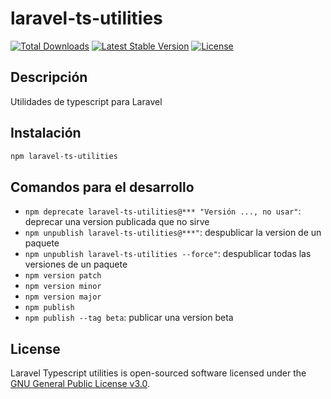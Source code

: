 # laravel-ts-utilities

<a href="https://www.npmjs.com/package/laravel-ts-utilities"><img src="https://img.shields.io/npm/dt/laravel-ts-utilities" alt="Total Downloads"></a>
<a href="https://www.npmjs.com/package/laravel-ts-utilities"><img src="https://img.shields.io/npm/v/laravel-ts-utilities" alt="Latest Stable Version"></a>
<a href="https://www.npmjs.com/package/laravel-ts-utilities"><img src="https://img.shields.io/npm/l/laravel-ts-utilities" alt="License"></a>


## Descripción

Utilidades de typescript para Laravel


## Instalación

```bash
npm laravel-ts-utilities
```


## Comandos para el desarrollo

- `npm deprecate laravel-ts-utilities@*** "Versión ..., no usar"`: deprecar una version publicada que no sirve
- `npm unpublish laravel-ts-utilities@***"`: despublicar la version de un paquete
- `npm unpublish laravel-ts-utilities --force"`: despublicar todas las versiones de un paquete
- `npm version patch`
- `npm version minor`
- `npm version major`
- `npm publish`
- `npm publish --tag beta`: publicar una version beta


## License

Laravel Typescript utilities is open-sourced software licensed under the [GNU General Public License v3.0](LICENSE).